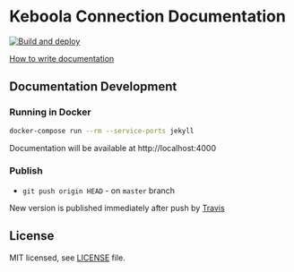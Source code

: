 # Keboola Connection Documentation

[![Build and deploy](https://github.com/keboola/connection-docs/actions/workflows/main.yml/badge.svg)](https://github.com/keboola/connection-docs/actions/workflows/main.yml)

[How to write documentation](https://keboola.atlassian.net/wiki/spaces/KB/pages/82935879/Public+documentation)

## Documentation Development

### Running in Docker

```bash
docker-compose run --rm --service-ports jekyll
```
Documentation will be available at http://localhost:4000

### Publish

* `git push origin HEAD` - on `master` branch

New version is published immediately after push by [Travis](https://travis-ci.org/keboola/connection-docs)

## License

MIT licensed, see [LICENSE](./LICENSE) file. 
